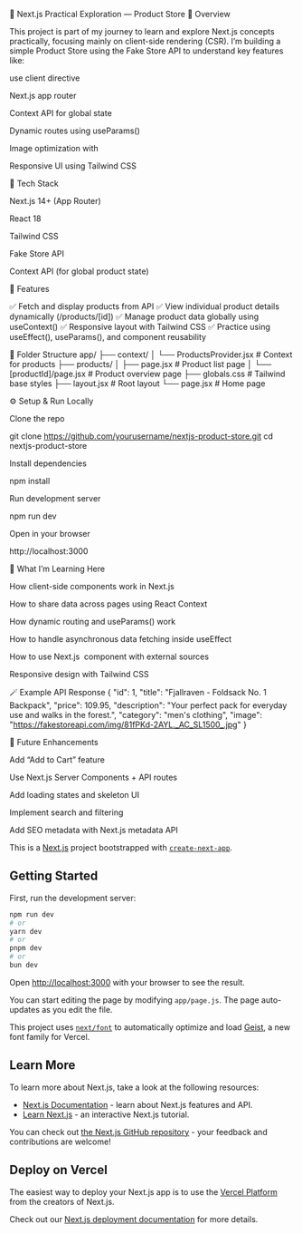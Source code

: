 
🧭 Next.js Practical Exploration — Product Store
📘 Overview

This project is part of my journey to learn and explore Next.js concepts practically, focusing mainly on client-side rendering (CSR).
I’m building a simple Product Store using the Fake Store API
 to understand key features like:

use client directive

Next.js app router

Context API for global state

Dynamic routes using useParams()

Image optimization with <Image />

Responsive UI using Tailwind CSS

🚀 Tech Stack

Next.js 14+ (App Router)

React 18

Tailwind CSS

Fake Store API

Context API (for global product state)

🧩 Features

✅ Fetch and display products from API
✅ View individual product details dynamically (/products/[id])
✅ Manage product data globally using useContext()
✅ Responsive layout with Tailwind CSS
✅ Practice using useEffect(), useParams(), and component reusability

📁 Folder Structure
app/
 ├── context/
 │    └── ProductsProvider.jsx      # Context for products
 ├── products/
 │    ├── page.jsx                  # Product list page
 │    └── [productId]/page.jsx      # Product overview page
 ├── globals.css                    # Tailwind base styles
 ├── layout.jsx                     # Root layout
 └── page.jsx                       # Home page

⚙️ Setup & Run Locally

Clone the repo

git clone https://github.com/yourusername/nextjs-product-store.git
cd nextjs-product-store


Install dependencies

npm install


Run development server

npm run dev


Open in your browser

http://localhost:3000

🧠 What I’m Learning Here

How client-side components work in Next.js

How to share data across pages using React Context

How dynamic routing and useParams() work

How to handle asynchronous data fetching inside useEffect

How to use Next.js <Image /> component with external sources

Responsive design with Tailwind CSS

🪄 Example API Response
{
  "id": 1,
  "title": "Fjallraven - Foldsack No. 1 Backpack",
  "price": 109.95,
  "description": "Your perfect pack for everyday use and walks in the forest.",
  "category": "men's clothing",
  "image": "https://fakestoreapi.com/img/81fPKd-2AYL._AC_SL1500_.jpg"
}

🎯 Future Enhancements

Add “Add to Cart” feature

Use Next.js Server Components + API routes

Add loading states and skeleton UI

Implement search and filtering

Add SEO metadata with Next.js metadata API














This is a [Next.js](https://nextjs.org) project bootstrapped with [`create-next-app`](https://nextjs.org/docs/app/api-reference/cli/create-next-app).

## Getting Started

First, run the development server:

```bash
npm run dev
# or
yarn dev
# or
pnpm dev
# or
bun dev
```

Open [http://localhost:3000](http://localhost:3000) with your browser to see the result.

You can start editing the page by modifying `app/page.js`. The page auto-updates as you edit the file.

This project uses [`next/font`](https://nextjs.org/docs/app/building-your-application/optimizing/fonts) to automatically optimize and load [Geist](https://vercel.com/font), a new font family for Vercel.

## Learn More

To learn more about Next.js, take a look at the following resources:

- [Next.js Documentation](https://nextjs.org/docs) - learn about Next.js features and API.
- [Learn Next.js](https://nextjs.org/learn) - an interactive Next.js tutorial.

You can check out [the Next.js GitHub repository](https://github.com/vercel/next.js) - your feedback and contributions are welcome!

## Deploy on Vercel

The easiest way to deploy your Next.js app is to use the [Vercel Platform](https://vercel.com/new?utm_medium=default-template&filter=next.js&utm_source=create-next-app&utm_campaign=create-next-app-readme) from the creators of Next.js.

Check out our [Next.js deployment documentation](https://nextjs.org/docs/app/building-your-application/deploying) for more details.
